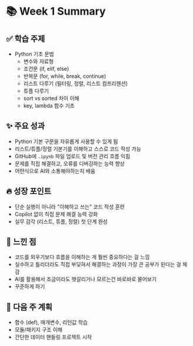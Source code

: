# 📚 Week 1 Summary

## ✅ 학습 주제
- Python 기초 문법
  - 변수와 자료형
  - 조건문 (if, elif, else)
  - 반복문 (for, while, break, continue)
  - 리스트 다루기 (필터링, 정렬, 리스트 컴프리헨션)
  - 튜플 다루기
  - sort vs sorted 차이 이해
  - key, lambda 함수 기초

## ✨ 주요 성과
- Python 기본 구문을 자유롭게 사용할 수 있게 됨
- 리스트/튜플/정렬 기본기를 이해하고 스스로 코드 작성 가능
- GitHub에 `.ipynb` 파일 업로드 및 버전 관리 흐름 익힘
- 문제를 직접 해결하고, 오류를 디버깅하는 능력 향상
- 어떤식으로 AI와 소통해야하는지 배움

## 🔥 성장 포인트
- 단순 실행이 아니라 "이해하고 쓰는" 코드 작성 훈련
- Copilot 없이 직접 문제 해결 능력 강화
- 실무 감각 (리스트, 튜플, 정렬) 첫 단계 완성

## 🤔 느낀 점
- 코드를 외우기보다 흐름을 이해하는 게 훨씬 중요하다는 걸 느낌
- 실수하고 틀리더라도 직접 부딪혀서 해결하는 과정이 가장 큰 공부가 된다는 걸 체감
- AI를 활용해서 조금이라도 헷갈리거나 모르는건 바로바로 물어보기
- 꾸준하게 하기

## 🏹 다음 주 계획
- 함수 (def), 매개변수, 리턴값 학습
- 모듈/패키지 구조 이해
- 간단한 데이터 핸들링 프로젝트 시작